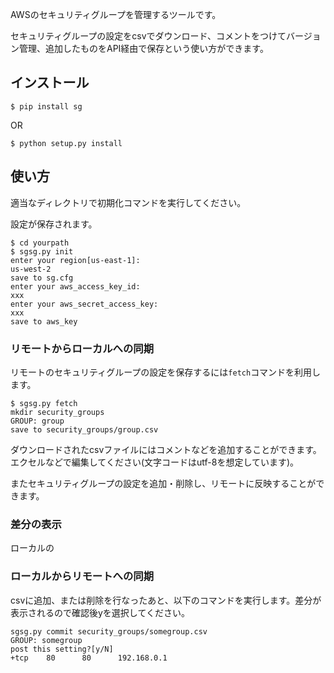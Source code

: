 AWSのセキュリティグループを管理するツールです。

セキュリティグループの設定をcsvでダウンロード、コメントをつけてバージョン管理、追加したものをAPI経由で保存という使い方ができます。

## インストール

```
$ pip install sg
```

OR

```
$ python setup.py install
```

## 使い方
適当なディレクトリで初期化コマンドを実行してください。

設定が保存されます。

```
$ cd yourpath
$ sgsg.py init
enter your region[us-east-1]:
us-west-2
save to sg.cfg
enter your aws_access_key_id:
xxx
enter your aws_secret_access_key:
xxx
save to aws_key
```

### リモートからローカルへの同期

リモートのセキュリティグループの設定を保存するには`fetch`コマンドを利用します。

```
$ sgsg.py fetch
mkdir security_groups
GROUP: group
save to security_groups/group.csv
```

ダウンロードされたcsvファイルにはコメントなどを追加することができます。エクセルなどで編集してください(文字コードはutf-8を想定しています)。

またセキュリティグループの設定を追加・削除し、リモートに反映することができます。


### 差分の表示

ローカルの
### ローカルからリモートへの同期

csvに追加、または削除を行なったあと、以下のコマンドを実行します。差分が表示されるので確認後yを選択してください。

```
sgsg.py commit security_groups/somegroup.csv
GROUP: somegroup
post this setting?[y/N]
+tcp    80      80      192.168.0.1
```
